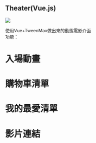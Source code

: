 ## Theater(Vue.js)
<img src="https://upload.cc/i1/2019/03/05/W7ELXJ.png">

使用Vue+TweenMax做出來的動態電影介面<br>
功能：<br>
# 入場動畫
# 購物車清單
# 我的最愛清單
# 影片連結
